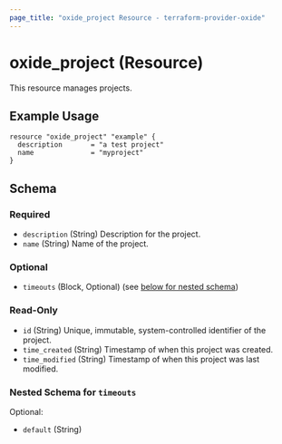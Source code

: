 ```yaml
---
page_title: "oxide_project Resource - terraform-provider-oxide"
---
```


# oxide_project (Resource)

This resource manages projects.

## Example Usage

```hcl
resource "oxide_project" "example" {
  description       = "a test project"
  name              = "myproject"
}
```

## Schema

### Required

- `description` (String) Description for the project.
- `name` (String) Name of the project.

### Optional

- `timeouts` (Block, Optional) (see [below for nested schema](#nestedblock--timeouts))

### Read-Only

- `id` (String) Unique, immutable, system-controlled identifier of the project.
- `time_created` (String) Timestamp of when this project was created.
- `time_modified` (String) Timestamp of when this project was last modified.

<a id="nestedblock--timeouts"></a>

### Nested Schema for `timeouts`

Optional:

- `default` (String)
